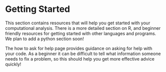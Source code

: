 # Getting Started

This section contains resources that will help you get started with your computational analysis.
There is a more detailed section on R, and beginner friendly resources for getting started with other languages and programs. We plan to add a python section soon!

The how to ask for help page provides guidance on asking for help with your code.
As a beginner it can be difficult to tell what information someone needs to fix a problem, so this should help you get more effective advice quickly!
